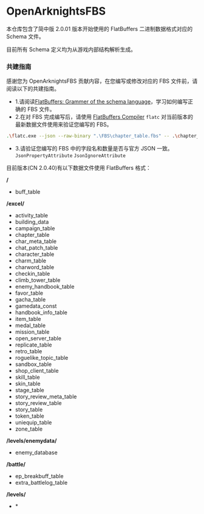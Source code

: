 # OpenArknightsFBS

本仓库包含了简中版 2.0.01 版本开始使用的 FlatBuffers 二进制数据格式对应的 Schema 文件。

目前所有 Schema 定义均为从游戏内部结构解析生成。

### 共建指南

感谢您为 OpenArknightsFBS 贡献内容，在您编写或修改对应的 FBS 文件前，请阅读以下的共建指南。

- 1.请阅读[FlatBuffers: Grammer of the schema language](https://flatbuffers.dev/flatbuffers_grammar.html)，学习如何编写正确的 FBS 文件。
- 2.在对 FBS 完成编写后，请使用 [FlatBuffers Compiler](https://github.com/google/flatbuffers/releases) `flatc` 对当前版本的最新数据文件使用来验证您编写的 FBS。
```bash
.\flatc.exe --json --raw-binary ".\FBS\chapter_table.fbs" -- .\chapter_table.json --strict-json --natural-utf8
```
- 3.请验证您编写的 FBS 中的字段名和数量是否与官方 JSON 一致。`JsonPropertyAttribute` `JsonIgnoreAttribute`

目前版本(CN 2.0.40)有以下数据文件使用 FlatBuffers 格式：

**/**
- buff_table

**/excel/**
- activity_table
- building_data
- campaign_table
- chapter_table
- char_meta_table
- chat_patch_table
- character_table
- charm_table
- charword_table
- checkin_table
- climb_tower_table
- enemy_handbook_table
- favor_table
- gacha_table
- gamedata_const
- handbook_info_table
- item_table
- medal_table
- mission_table
- open_server_table
- replicate_table
- retro_table
- roguelike_topic_table
- sandbox_table
- shop_client_table
- skill_table
- skin_table
- stage_table
- story_review_meta_table
- story_review_table
- story_table
- token_table
- uniequip_table
- zone_table

**/levels/enemydata/**
- enemy_database

**/battle/**
- ep_breakbuff_table
- extra_battlelog_table

**/levels/**
- \*
